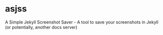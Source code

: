 # asjss
A Simple Jekyll Screenshot Saver - A tool to save your screenshots in Jekyll (or potentially, another docs server)
